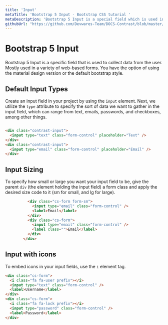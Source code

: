 ```yaml
---
title: 'Input'
metaTitle: 'Bootstrap 5 Input - Bootstrap CSS tutorial '
metaDescription: 'Bootstrap 5 Input is a special field which is used in order to receive data from the user. '
githubUrl: "https://github.com/Devwares-Team/DOCS-Contrast/blob/master/content/contrast/javascript/components/input.md"
---
```

# Bootstrap 5 Input

Bootstrap 5 Input is a specific field that is used to collect data from the user. Mostly used in a variety of web-based forms. You have the option of using the material design version or the default bootstrap style.

## Default Input Types

Create an input field in your project by using the `input` element. Next, we utilize the `type` attribute to specify the sort of data we want to gather in the input field, which can range from text, emails, passwords, and checkboxes, among other things.


<inputExample1 />


```html

<div class="contrast-input">
  <input type="text" class="form-control" placeholder="Text" />
</div>
<div class="contrast-input">
  <input type="email" class="form-control" placeholder="Email" />
</div>

```

## Input Sizing

To specify how small or large you want your input field to be, give the parent `div` (the element holding the input field) a form class and apply the desired size code to it (sm for small, and lg for large).



<inputExample3 />


```html
          <div class="cs-form form-sm">
            <input type="email" class="form-control" />
            <label>Email</label>
          </div>
          <div class="cs-form">
            <input type="email" class="form-control" />
            <label class="">Email</label>
          </div>
        </div>
```

## Input with icons

To embed icons in your input fields, use the `i` element tag.

<inputExample4 />

```html
<div class="cs-form">
  <i class="fa fa-user prefix"></i>
  <input type="text" class="form-control" />
  <label>Username</label>
</div>
<div class="cs-form">
  <i class="fa fa-lock prefix"></i>
  <input type="password" class="form-control" />
  <label>Password</label>
</div>
```

